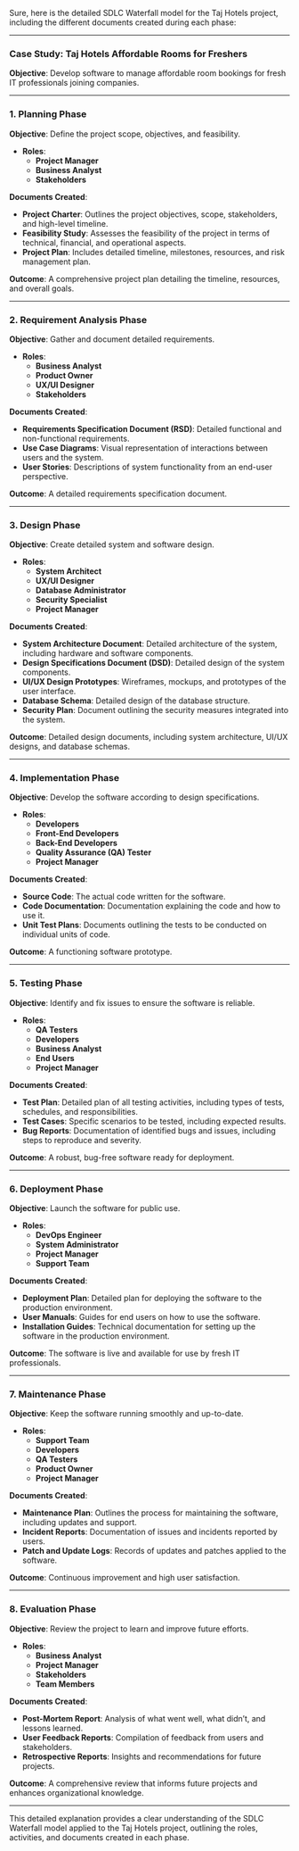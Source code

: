 Sure, here is the detailed SDLC Waterfall model for the Taj Hotels project, including the different documents created during each phase:

---

### Case Study: Taj Hotels Affordable Rooms for Freshers

**Objective**: Develop software to manage affordable room bookings for fresh IT professionals joining companies.

---

### 1. Planning Phase

**Objective**: Define the project scope, objectives, and feasibility.

- **Roles**:
  - **Project Manager**
  - **Business Analyst**
  - **Stakeholders**

**Documents Created**:
- **Project Charter**: Outlines the project objectives, scope, stakeholders, and high-level timeline.
- **Feasibility Study**: Assesses the feasibility of the project in terms of technical, financial, and operational aspects.
- **Project Plan**: Includes detailed timeline, milestones, resources, and risk management plan.

**Outcome**: A comprehensive project plan detailing the timeline, resources, and overall goals.

---

### 2. Requirement Analysis Phase

**Objective**: Gather and document detailed requirements.

- **Roles**:
  - **Business Analyst**
  - **Product Owner**
  - **UX/UI Designer**
  - **Stakeholders**

**Documents Created**:
- **Requirements Specification Document (RSD)**: Detailed functional and non-functional requirements.
- **Use Case Diagrams**: Visual representation of interactions between users and the system.
- **User Stories**: Descriptions of system functionality from an end-user perspective.

**Outcome**: A detailed requirements specification document.

---

### 3. Design Phase

**Objective**: Create detailed system and software design.

- **Roles**:
  - **System Architect**
  - **UX/UI Designer**
  - **Database Administrator**
  - **Security Specialist**
  - **Project Manager**

**Documents Created**:
- **System Architecture Document**: Detailed architecture of the system, including hardware and software components.
- **Design Specifications Document (DSD)**: Detailed design of the system components.
- **UI/UX Design Prototypes**: Wireframes, mockups, and prototypes of the user interface.
- **Database Schema**: Detailed design of the database structure.
- **Security Plan**: Document outlining the security measures integrated into the system.

**Outcome**: Detailed design documents, including system architecture, UI/UX designs, and database schemas.

---

### 4. Implementation Phase

**Objective**: Develop the software according to design specifications.

- **Roles**:
  - **Developers**
  - **Front-End Developers**
  - **Back-End Developers**
  - **Quality Assurance (QA) Tester**
  - **Project Manager**

**Documents Created**:
- **Source Code**: The actual code written for the software.
- **Code Documentation**: Documentation explaining the code and how to use it.
- **Unit Test Plans**: Documents outlining the tests to be conducted on individual units of code.

**Outcome**: A functioning software prototype.

---

### 5. Testing Phase

**Objective**: Identify and fix issues to ensure the software is reliable.

- **Roles**:
  - **QA Testers**
  - **Developers**
  - **Business Analyst**
  - **End Users**
  - **Project Manager**

**Documents Created**:
- **Test Plan**: Detailed plan of all testing activities, including types of tests, schedules, and responsibilities.
- **Test Cases**: Specific scenarios to be tested, including expected results.
- **Bug Reports**: Documentation of identified bugs and issues, including steps to reproduce and severity.

**Outcome**: A robust, bug-free software ready for deployment.

---

### 6. Deployment Phase

**Objective**: Launch the software for public use.

- **Roles**:
  - **DevOps Engineer**
  - **System Administrator**
  - **Project Manager**
  - **Support Team**

**Documents Created**:
- **Deployment Plan**: Detailed plan for deploying the software to the production environment.
- **User Manuals**: Guides for end users on how to use the software.
- **Installation Guides**: Technical documentation for setting up the software in the production environment.

**Outcome**: The software is live and available for use by fresh IT professionals.

---

### 7. Maintenance Phase

**Objective**: Keep the software running smoothly and up-to-date.

- **Roles**:
  - **Support Team**
  - **Developers**
  - **QA Testers**
  - **Product Owner**
  - **Project Manager**

**Documents Created**:
- **Maintenance Plan**: Outlines the process for maintaining the software, including updates and support.
- **Incident Reports**: Documentation of issues and incidents reported by users.
- **Patch and Update Logs**: Records of updates and patches applied to the software.

**Outcome**: Continuous improvement and high user satisfaction.

---

### 8. Evaluation Phase

**Objective**: Review the project to learn and improve future efforts.

- **Roles**:
  - **Business Analyst**
  - **Project Manager**
  - **Stakeholders**
  - **Team Members**

**Documents Created**:
- **Post-Mortem Report**: Analysis of what went well, what didn’t, and lessons learned.
- **User Feedback Reports**: Compilation of feedback from users and stakeholders.
- **Retrospective Reports**: Insights and recommendations for future projects.

**Outcome**: A comprehensive review that informs future projects and enhances organizational knowledge.

---

This detailed explanation provides a clear understanding of the SDLC Waterfall model applied to the Taj Hotels project, outlining the roles, activities, and documents created in each phase.
